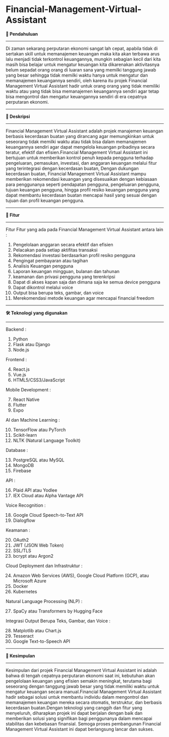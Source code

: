 # Financial-Management-Virtual-Assistant
**📄 Pendahuluan**

_____________________________________________________________________________________________________________________________________________________________________________________________________________________
Di zaman sekarang perputaran ekonomi sangat lah cepat, apabila tidak di sertakan skill untuk memanajemen keuangan maka kita akan terbawa arus lalu menjadi tidak terkontrol keuangannya, mungkin sebagian kecil dari kita masih bisa belajar untuk mengatur keuangan kita dikarenakan aktivitasnya belum sepadat orang orang di luaran sana yang memilki tanggung jawab yang besar sehingga tidak memilki waktu hanya untuk mengatur dan memanajemen keuangannya sendiri, oleh karena itu projek Financial Management Virtual Assistant hadir untuk orang orang yang tidak memiliki waktu atau yang tidak bisa memanajemen keuangannya sendiri agar tetap bisa mengontrol dan mengatur keuangannya sendiri di era cepatnya perputaran ekonomi.


_____________________________________________________________________________________________________________________________________________________________________________________________________________________  
**📄 Deskripsi**

_____________________________________________________________________________________________________________________________________________________________________________________________________________________
Financial Management Virtual Assistant adalah projek manajemen keuangan berbasis kecerdasan buatan yang dirancang agar memungkinkan untuk seseorang tidak memilki waktu atau tidak bisa dalam memanajemen keuangannya sendiri agar dapat mengelola keuangan pribadinya secara teratur, efektif dan efisien.Financial Management Virtual Assistant ini bertujuan untuk memberikan kontrol penuh kepada pengguna terhadap pengeluaran, pemasukan, investasi, dan anggaran keuangan melalui fitur yang terintegrasi dengan kecerdasan buatan, Dengan dukungan kecerdasan buatan, Financial Management Virtual Assistant mampu memberikan rekomendasi keuangan yang disesuaikan dengan kebiasaan para penggunanya seperti pendapatan pengguna, pengeluaran pengguna, tujuan keuangan pengguna, hingga profil resiko keuangan pengguna yang dapat membantu kecerdasan buatan mencapai hasil yang sesuai dengan tujuan dan profil keuangan pengguna.


_____________________________________________________________________________________________________________________________________________________________________________________________________________________
**🎯 Fitur**

_____________________________________________________________________________________________________________________________________________________________________________________________________________________
Fitur Fitur yang ada pada Financial Management Virtual Assistant antara lain :
1. Pengelolaan anggaran secara efektif dan efisien
2. Pelacakan pada setiap aktifitas transaksi
3. Rekomendasi investasi berdasarkan profil resiko pengguna
4. Pengingat pembayaran atau tagihan
5. Analisis Keuangan pengguna
6. Laporan keuangan mingguan, bulanan dan tahunan
7. keamanan dan privasi pengguna yang terenkripsi
8. Dapat di akses kapan saja dan dimana saja ke semua device pengguna
9. Dapat dikontrol melalui voice
10. Output bisa berupa teks, gambar, dan voice
11. Merekomendasi metode keuangan agar mencapai financial freedom


_____________________________________________________________________________________________________________________________________________________________________________________________________________________
**🛠 Teknologi yang digunakan**

_____________________________________________________________________________________________________________________________________________________________________________________________________________________
Backend :
  1. Python
  2. Flask atau Django
  3. Node.js

Frontend :

  4. React.js
  5. Vue.js
  6. HTML5/CSS3/JavaScript
     
Mobile Development :

  7. React Native
  8. Flutter
  9. Expo

AI dan Machine Learning :

  10. TensorFlow atau PyTorch
  11. Scikit-learn
  12. NLTK (Natural Language Toolkit)

Database :

  13. PostgreSQL atau MySQL
  14. MongoDB
  15. Firebase

API :

  16. Plaid API atau Yodlee
  17. IEX Cloud atau Alpha Vantage API

Voice Recognition :

  18. Google Cloud Speech-to-Text API
  19. Dialogflow

Keamanan :

  20. OAuth2
  21. JWT (JSON Web Token)
  22. SSL/TLS
  23. bcrypt atau Argon2

Cloud Deployment dan Infrastruktur :

  24. Amazon Web Services (AWS), Google Cloud Platform (GCP), atau Microsoft Azure
  25. Docker
  26. Kubernetes

Natural Language Processing (NLP) :

  27. SpaCy atau Transformers by Hugging Face

Integrasi Output Berupa Teks, Gambar, dan Voice :

  28. Matplotlib atau Chart.js
  29. Tesseract
  30. Google Text-to-Speech API


_____________________________________________________________________________________________________________________________________________________________________________________________________________________
**📄 Kesimpulan**

_____________________________________________________________________________________________________________________________________________________________________________________________________________________
Kesimpulan dari projek Financial Management Virtual Assistant ini adalah bahwa di tengah cepatnya perputaran ekonomi saat ini, kebutuhan akan pengelolaan keuangan yang efisien semakin meningkat, terutama bagi seseorang dengan tanggung jawab besar yang tidak memiliki waktu untuk mengatur keuangan secara manual.Financial Management Virtual Assistant hadir sebagai solusi untuk membantu individu dalam mengontrol dan memanajemen keuangan mereka secara otomatis, terstruktur, dan berbasis kecerdasan buatan.Dengan teknologi yang canggih dan fitur yang menyeluruh, diharapkan projek ini dapat berjalan dengan baik dan memberikan solusi yang signifikan bagi penggunanya dalam mencapai stabilitas dan kebebasan finansial. Semoga proses pembangunan Financial Management Virtual Assistant ini dapat berlangsung lancar dan sukses.
